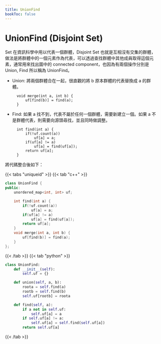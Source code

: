 ```yaml
---
title: UnionFind
bookToc: false
---
```


# UnionFind (Disjoint Set)

Set 在資訊科學中用以代表一個群體，Disjoint Set 也就是互相沒有交集的群體，做法是將群體中的一個元素作為代表，可以透過查找群體中其他成員取得這個元素，通常用來找出圖中的 connected component，也因為有兩個操作分別是 Union, Find 所以稱為 UnionFind。


* Union: 將兩個群體合在一起，很直觀的將 b 原本群體的代表替換成 a 的群體。

        void merge(int a, int b) {
            uf[find(b)] = find(a);
        }

* Find: 如果 a 找不到，代表不屬於任何一個群體，需要新建立一個。如果 a 不是群體代表，則需要向源頭尋找，並且同時做調整。

        int find(int a) {
            if(!uf.count(a))
                uf[a] = a;
            if(uf[a] != a)
                uf[a] = find(uf[a]);
            return uf[a];
        }


將代碼整合後如下：

{{< tabs "uniqueid" >}}
{{< tab "c++" >}}
```cpp
class UnionFind {
public:
    unordered_map<int, int> uf;

    int find(int a) {
        if(!uf.count(a))
            uf[a] = a;
        if(uf[a] != a)
            uf[a] = find(uf[a]);
        return uf[a];
    }
    void merge(int a, int b) {
        uf[find(b)] = find(a);
    }
};
```
{{< /tab >}}
{{< tab "python" >}}
```py
class UnionFind:
    def __init__(self):
        self.uf = {}

    def union(self, a, b):
        roota = self.find(a)
        rootb = self.find(b)
        self.uf[rootb] = roota

    def find(self, a):
        if a not in self.uf:
            self.uf[a] = a
        if self.uf[a] != a:
            self.uf[a] = self.find(self.uf[a])
        return self.uf[a]
```
{{< /tab >}}
